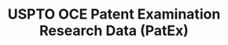 ---
bigquery: https://console.cloud.google.com/bigquery?p=patents-public-data&d=uspto_oce_pair&page=dataset
citation: 'Graham, S. Marco, A., and Miller, A. (2015). “The USPTO Patent Examination
  Research Dataset: A Window on the Process of Patent Examination.”'
contributors: Graham, S. Marco, A., Miller, A.
cost: None
description: The latest version of PatEx (referred to below as the 2020 release) contains
  detailed information on nearly 11.9 million publicly-viewable provisional and non-provisional
  patent applications to the USPTO and over 4.6 million Patent Cooperation Treaty
  (PCT) applications. It is based on data that OCE downloaded from the Patent Examination
  Data System (PEDS) in April, 2021. The PEDS data are sourced from Public PAIR. The
  first time that OCE used PEDS as the basis of PatEx was for the 2019 release. We
  took the PEDS data and organized it into the familiar PatEx data files, which are
  based on the organization of the Public PAIR portal. The data files include information
  on each application’s characteristics, prosecution history, continuation history,
  claims of foreign priority, patent term adjustment history, publication history,
  and correspondence address information.
documentation: 'For the 2019 and later releases, new technical documentation is available
  https://www.uspto.gov/sites/default/files/documents/PatEx-2019-Technical-Doc.pdf


  A document describing the 2014-2017 data sets is available and can be cited as:
  Graham, Stuart J.H. and Marco, Alan C. and Miller, Richard, The USPTO Patent Examination
  Research Dataset: A Window on the Process of Patent Examination (November 30, 2015).
  Available at SSRN: https://ssrn.com/abstract=2702637.'
last_edit: Mon, 04 Apr 2022 19:06:22 GMT
location: https://www.uspto.gov/ip-policy/economic-research/research-datasets/patent-examination-research-dataset-public-pair
maintained_by: EconomicsData@uspto.gov
related_publications: https://ssrn.com/abstract=29956744, https://ssrn.com/abstract=2702637
schema_fields: '[''appl_status_code'', ''sequence_number'', ''correspondence_country_name'',
  ''examiner_name_first'', ''disposal_type'', ''correspondence_city'', ''aia_first_to_file'',
  ''filing_date'', ''invention_subject_matter'', ''patent_number'', ''event_description'',
  ''atty_docket_number'', ''continuation_type'', ''inventor_name_last'', ''appl_status_date'',
  ''patent_issue_date'', ''child_application_number'', ''status_description'', ''correspondence_street_line_2'',
  ''correspondence_name_line_2'', ''wipo_pub_date'', ''parent_country'', ''examiner_name_last'',
  ''inventor_address_type'', ''confirm_number'', ''uspc_class'', ''correspondence_country_code'',
  ''correspondence_region_code'', ''inventor_name_first'', ''correspondence_postal_code'',
  ''invention_title'', ''parent_filing_date'', ''earliest_pgpub_number'', ''small_entity_indicator'',
  ''correspondence_name_line_1'', ''inventor_country_name'', ''inventor_country_code'',
  ''file_location_date'', ''abandon_date'', ''application_number_pair'', ''application_type'',
  ''foreign_parent_id'', ''customer_number'', ''status_code'', ''file_location'',
  ''examiner_name_middle'', ''examiner_id'', ''inventor_region_code'', ''event_code'',
  ''child_filing_date'', ''examiner_art_unit'', ''inventor_rank'', ''earliest_pgpub_date'',
  ''application_number'', ''foreign_parent_date'', ''recorded_date'', ''uspc_subclass'',
  ''correspondence_region_name'', ''wipo_pub_number'', ''correspondence_street_line_1'',
  ''inventor_name_middle'', ''parent_application_number'', ''parent_country_code'']'
shortname: patex
tags:
- patents
- legal
- history
terms_of_use: 'USPTO’s online databases are not designed or intended to be a source
  for bulk downloads of USPTO data when accessed through the website’s interfaces.
  Individuals, companies, IP addresses, or blocks of IP addresses who, in effect,
  deny or decrease service by generating unusually high numbers of database accesses
  (searches, pages, or hits), whether generated manually or in an automated fashion,
  may be denied access to USPTO servers without notice.


  Bulk data products may be separately obtained from the USPTO, either for free or
  at the cost of dissemination. For details, see information on Electronic Bulk Data
  Products: https://www.uspto.gov/learning-and-resources/electronic-bulk-data-products'
title: USPTO OCE Patent Examination Research Data (PatEx)
uuid: 4342caa7-23af-420c-b2f6-6088f133df6a
---